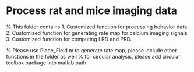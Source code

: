 # Process rat and mice imaging data
% This folder contains 
	1. Customized function for processing behavior data.
	2. Customized function for generating rate map for calcium imaging signals
	3. Customized function for computing LRD and PRD.
	
% Please use Place_Field.m to generate rate map, please include other functions in the folder as well
% for circular analysis, please add circular toolbox package into matlab path
